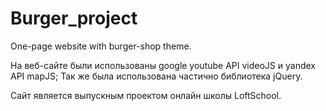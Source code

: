 # Burger_project
One-page website with burger-shop theme.

На веб-сайте были использованы google youtube API videoJS и yandex API mapJS;
Так же была использована частично библиотека jQuery.

Сайт является выпускным проектом онлайн школы LoftSchool.